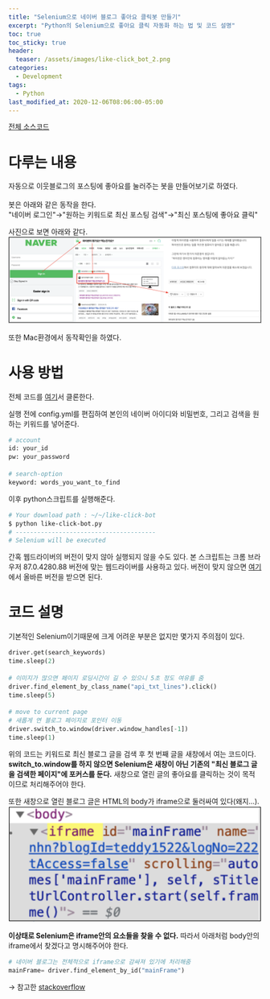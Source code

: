 ```yaml
---
title: "Selenium으로 네이버 블로그 좋아요 클릭봇 만들기"
excerpt: "Python의 Selenium으로 좋아요 클릭 자동화 하는 법 및 코드 설명"
toc: true
toc_sticky: true
header:
  teaser: /assets/images/like-click_bot_2.png
categories:
  - Development 
tags:
  - Python
last_modified_at: 2020-12-06T08:06:00-05:00
---
```


[전체 소스코드](https://github.com/donggyuu/like-click-bot)  

# 다루는 내용  
자동으로 이웃블로그의 포스팅에 좋아요를 눌러주는 봇을 만들어보기로 하였다.  
<br>
봇은 아래와 같은 동작을 한다.  
"네이버 로그인"→"원하는 키워드로 최신 포스팅 검색"→"최신 포스팅에 좋아요 클릭"  
  
사진으로 보면 아래와 같다.  
![like-click_bot_2](/assets/images/like-click_bot_2.png)   

또한 Mac환경에서 동작확인을 하였다.

# 사용 방법
전체 코드를 [여기](https://github.com/donggyuu/like-click-bot)서 클론한다.  

실행 전에 config.yml를 편집하여 본인의 네이버 아이디와 비밀번호, 그리고 검색을 원하는 키워드를 넣어준다.
```bash
# account
id: your_id
pw: your_password

# search-option
keyword: words_you_want_to_find
```

이후 python스크립트를 실행해준다.
```bash
# Your download path : ~/~/like-click-bot
$ python like-click-bot.py
# ---------------------------------------
# Selenium will be executed
```

간혹 웹드라이버의 버전이 맞지 않아 실행되지 않을 수도 있다. 본 스크립트는 크롬 브라우저 87.0.4280.88 버전에 맞는 웹드라이버를 사용하고 있다. 버전이 맞지 않으면 [여기](https://sites.google.com/a/chromium.org/chromedriver/downloads)에서 올바른 버전을 받으면 된다.  


# 코드 설명 
기본적인 Selenium이기때문에 크게 어려운 부분은 없지만 몇가지 주의점이 있다.

```python
driver.get(search_keywords)
time.sleep(2)

# 이미지가 많으면 페이지 로딩시간이 길 수 있으니 5초 정도 여유를 줌
driver.find_element_by_class_name("api_txt_lines").click()
time.sleep(5)

# move to current page
# 새롭게 연 블로그 페이지로 포인터 이동
driver.switch_to.window(driver.window_handles[-1])
time.sleep(1)
```
위의 코드는 키워드로 최신 블로그 글을 검색 후 첫 번째 글을 새창에서 여는 코드이다. **switch_to.window를 하지 않으면 Selenium은 새창이 아닌 기존의 "최신 블로그 글을 검색한 페이지"에 포커스를 둔다.** 새창으로 열린 글의 좋아요를 클릭하는 것이 목적이므로 처리해주어야 한다.


또한 새창으로 열린 블로그 글은 HTML의 body가 iframe으로 둘러싸여 있다(왜지...).  
![like-click_bot](/assets/images/like-click_bot.png)  

**이상태로 Selenium은 iframe안의 요소들을 찾을 수 없다.** 따라서 아래처럼 body안의 iframe에서 찾겠다고 명시해주어야 한다.

```python
# 네이버 블로그는 전체적으로 iframe으로 감싸져 있기에 처리해줌
mainFrame= driver.find_element_by_id("mainFrame")
```

→ 참고한 
[stackoverflow](https://stackoverflow.com/questions/52751923/unable-to-locate-element-within-an-iframe-through-selenium/52752249)  
